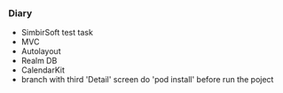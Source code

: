 ### Diary

* SimbirSoft test  task
* MVC
* Autolayout
* Realm DB
* CalendarKit
* branch with third 'Detail' screen
do 'pod install' before run the poject
